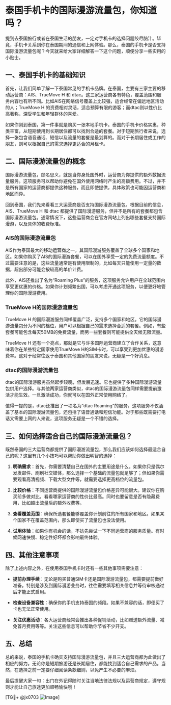 # 泰国手机卡的国际漫游流量包，你知道吗？

提到去泰国旅行或者在泰国生活的朋友，一定对手机卡的选择问题绞尽脑汁。毕竟，手机卡关系到你在泰国期间的通信和上网体验。那么，泰国的手机卡是否支持国际漫游流量包呢？今天就来给大家详细解答一下这个问题，顺便分享一些实用的小贴士。

## 一、泰国手机卡的基础知识

首先，让我们简单了解一下泰国常见的手机卡品牌。在泰国，主要有三家主要的移动运营商：AIS、TrueMove H 和 dtac。这三家运营商各有特色，覆盖范围和服务内容也有所不同。比如AIS在网络信号覆盖上比较强，适合经常在偏远地区活动的人；TrueMove H 的资费相对灵活，适合预算有限的游客；而dtac则以性价比高著称，深受学生和年轻群体的喜爱。

如果你刚到泰国，第一件事就是购买一张本地手机卡。泰国的手机卡价格实惠，种类丰富，从短期使用到长期居住都可以找到合适的套餐。对于短期旅行者来说，选择一张包含语音通话、短信以及流量的套餐是最划算的。而对于长期居住或工作的朋友，则可以根据自己的需求选择更适合的月租卡。

## 二、国际漫游流量包的概念

国际漫游流量包，顾名思义，就是当你身处国外时，运营商为你提供的额外数据流量服务。这项服务可以帮助你避免在国外使用网络时产生的高额费用。不过，并不是所有国家的运营商都提供这种服务，而且即使提供，具体政策也可能因运营商和地区而异。

回到泰国，我们先来看看三大运营商是否支持国际漫游流量包。根据目前的信息，AIS、TrueMove H 和 dtac 都提供了国际漫游服务，但并不是所有的套餐都包含国际漫游流量包。通常情况下，这些运营商会在官方网站上列出哪些套餐支持国际漫游，以及具体的收费标准。

### AIS的国际漫游流量包

AIS作为泰国最大的移动运营商之一，其国际漫游服务覆盖了全球多个国家和地区。如果你购买了AIS的国际漫游套餐，可以在国外享受一定的免费流量额度。不过需要注意的是，这些流量通常是有使用限制的，比如每天只能使用一定量的数据，超出部分可能会按较高的单价计费。

此外，AIS还推出了名为“Roaming Plus”的服务，这项服务允许用户在全球范围内享受更优惠的价格。如果你计划频繁出国，可以考虑开通这项服务，以便更好地管理你的国际漫游费用。

### TrueMove H的国际漫游流量包

TrueMove H 的国际漫游服务同样覆盖广泛，支持多个国家和地区。它的国际漫游流量包分为不同的档位，用户可以根据自己的需求选择合适的套餐。例如，有些套餐可能包含每天50MB的免费流量，而另一些套餐则可能提供全天候无限流量。

TrueMove H 还有一个亮点，那就是它与许多国际运营商建立了合作关系，这意味着你在某些特定国家使用TrueMove H的SIM卡时，可以享受到更加优惠的漫游费率。这对于经常往返于泰国和其他国家的朋友来说，无疑是一个好消息。

### dtac的国际漫游流量包

dtac的国际漫游服务虽然起步较晚，但发展迅速。它也提供了多种国际漫游流量包供用户选择。与其他两家运营商类似，dtac的国际漫游流量包同样需要提前激活才能生效。一旦激活成功，你就可以在国外正常使用网络了。

值得一提的是，dtac还推出了一项名为“dtac Roaming”的服务，这项服务不仅涵盖了基本的国际漫游流量包，还包括了语音通话和短信功能。对于那些既需要打电话又需要上网的人来说，这项服务无疑是一个不错的选择。

## 三、如何选择适合自己的国际漫游流量包？

既然泰国的三大运营商都提供了国际漫游流量包，那么我们应该如何选择最适合自己的呢？这里有几个小技巧可以帮助你做出明智的选择：

1. **明确需求**：首先，你需要清楚自己在国外的主要用途是什么。如果你只是偶尔发发邮件、刷刷社交媒体，那么选择一个基础的流量包就足够了；但如果你需要观看高清视频、下载大型文件等，就需要选择更高档位的流量包。

2. **比较价格**：不同运营商提供的国际漫游流量包价格差异可能很大。建议你在购买前多做对比，看看哪家运营商的性价比最高。同时也要留意是否有隐藏费用，比如超出流量后的额外收费等。

3. **查看覆盖范围**：确保所选套餐能够覆盖你计划前往的所有国家和地区。如果某个国家不在覆盖范围内，那么即使买了流量包也没法使用。

4. **试用体验**：如果你有机会的话，不妨先尝试一下不同运营商的服务质量。有时候网速快慢、稳定性好坏都会影响最终体验。

## 四、其他注意事项

除了上述内容之外，在使用泰国手机卡时还有一些其他事项需要注意：

- **提前办理手续**：无论是购买普通SIM卡还是国际漫游流量包，都需要提前做好准备。特别是涉及到国际漫游业务时，往往需要填写相关信息并等待审核通过后才能正式启用。
  
- **检查设备兼容性**：确保你的手机支持泰国的频段。如果不兼容的话，即便买了卡也无法正常使用。

- **关注优惠活动**：各大运营商经常会推出各种促销活动，比如赠送额外流量、减免首月费用等等。关注这些信息可以帮助你节省不少开支。

## 五、总结

总的来说，泰国的手机卡确实支持国际漫游流量包，并且三大运营商都为此做出了相应的努力。无论你是短期旅游还是长期居住，都能找到适合自己需求的产品。当然，在选择之前一定要仔细阅读条款细则，以免产生不必要的麻烦。

最后提醒大家一句：出门在外记得随时关注当地法律法规以及运营商规定，遵守规则才能让自己旅途更加顺畅愉快哦！

[TG💪+ @jx0703 ![Image](https://github.com/user-attachments/assets/dbca1d08-cadb-493c-b0ec-ad6f7a83f270)]